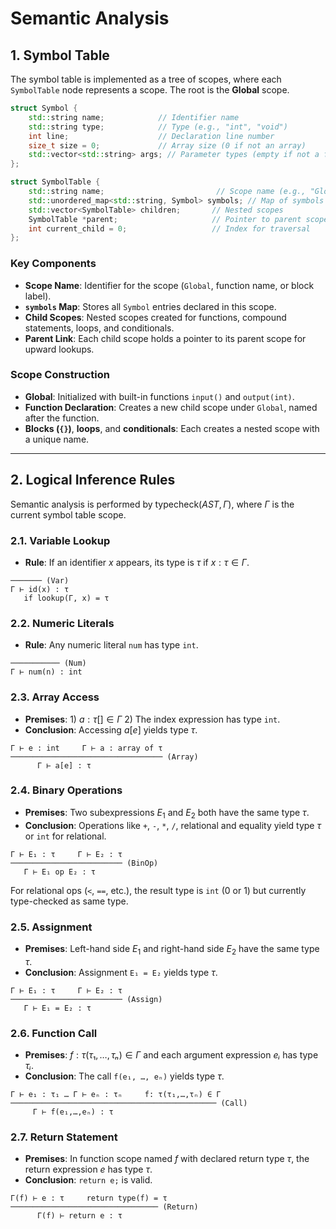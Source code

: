 # Semantic Analysis

## 1. Symbol Table

The symbol table is implemented as a tree of scopes, where each `SymbolTable` node represents a scope. The root is the **Global** scope.

```cpp
struct Symbol {
    std::string name;            // Identifier name
    std::string type;            // Type (e.g., "int", "void")
    int line;                    // Declaration line number
    size_t size = 0;             // Array size (0 if not an array)
    std::vector<std::string> args; // Parameter types (empty if not a function)
};

struct SymbolTable {
    std::string name;                         // Scope name (e.g., "Global", function name)
    std::unordered_map<std::string, Symbol> symbols; // Map of symbols in this scope
    std::vector<SymbolTable> children;       // Nested scopes
    SymbolTable *parent;                     // Pointer to parent scope (NULL for global)
    int current_child = 0;                   // Index for traversal
};

```

### Key Components

-   **Scope Name**: Identifier for the scope (`Global`, function name, or block label).
-   **`symbols` Map**: Stores all `Symbol` entries declared in this scope.
-   **Child Scopes**: Nested scopes created for functions, compound statements, loops, and conditionals.
-   **Parent Link**: Each child scope holds a pointer to its parent scope for upward lookups.

### Scope Construction

-   **Global**: Initialized with built-in functions `input()` and `output(int)`.
-   **Function Declaration**: Creates a new child scope under `Global`, named after the function.
-   **Blocks (`{}`)**, **loops**, and **conditionals**: Each creates a nested scope with a unique name.

---

## 2. Logical Inference Rules

Semantic analysis is performed by $\textsf{typecheck}(AST, \Gamma)$, where $\Gamma$ is the current symbol table scope.

### 2.1. Variable Lookup

-   **Rule**: If an identifier $x$ appears, its type is $\tau$ if $x: \tau \in \Gamma$.

```text
─────── (Var)
Γ ⊢ id(x) : τ
   if lookup(Γ, x) = τ
```

### 2.2. Numeric Literals

-   **Rule**: Any numeric literal `num` has type `int`.

```text
─────────── (Num)
Γ ⊢ num(n) : int
```

### 2.3. Array Access

-   **Premises**: 1) $a: τ[ ] \in Γ$ 2) The index expression has type `int`.
-   **Conclusion**: Accessing $a[e]$ yields type $τ$.

```text
Γ ⊢ e : int     Γ ⊢ a : array of τ
────────────────────────────────── (Array)
      Γ ⊢ a[e] : τ
```

### 2.4. Binary Operations

-   **Premises**: Two subexpressions $E_1$ and $E_2$ both have the same type $τ$.
-   **Conclusion**: Operations like `+`, `-`, `*`, `/`, relational and equality yield type $τ$ or `int` for relational.

```text
Γ ⊢ E₁ : τ     Γ ⊢ E₂ : τ
───────────────────────── (BinOp)
   Γ ⊢ E₁ op E₂ : τ
```

For relational ops (`<`, `==`, etc.), the result type is `int` (0 or 1) but currently type-checked as same type.

### 2.5. Assignment

-   **Premises**: Left-hand side $E_1$ and right-hand side $E_2$ have the same type $τ$.
-   **Conclusion**: Assignment `E₁ = E₂` yields type $τ$.

```text
Γ ⊢ E₁ : τ     Γ ⊢ E₂ : τ
───────────────────────── (Assign)
   Γ ⊢ E₁ = E₂ : τ
```

### 2.6. Function Call

-   **Premises**: $f: τ (τ₁, …, τₙ) \in Γ$ and each argument expression $eᵢ$ has type $τᵢ$.
-   **Conclusion**: The call `f(e₁, …, eₙ)` yields type $τ$.

```text
Γ ⊢ e₁ : τ₁ … Γ ⊢ eₙ : τₙ     f: τ(τ₁,…,τₙ) ∈ Γ
────────────────────────────────────────────── (Call)
     Γ ⊢ f(e₁,…,eₙ) : τ
```

### 2.7. Return Statement

-   **Premises**: In function scope named $f$ with declared return type $τ$, the return expression $e$ has type $τ$.
-   **Conclusion**: `return e;` is valid.

```text
Γ(f) ⊢ e : τ     return type(f) = τ
───────────────────────────────── (Return)
      Γ(f) ⊢ return e : τ
```
